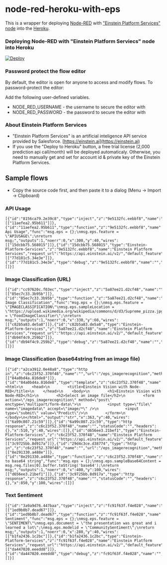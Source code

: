 # node-red-heroku-with-eps

This is a wrapper for deploying [Node-RED](http://nodered.org) with ["Einstein Platform Services" node](https://github.com/hinabasfdc/node-red-contrib-atelierhi-eps) into the [Heroku](https://www.heroku.com).

### Deploying Node-RED with "Einstein Platform Serviecs" node into Heroku

[![Deploy](https://www.herokucdn.com/deploy/button.png)](https://heroku.com/deploy?template=https://github.com/hinabasfdc/node-red-heroku-with-eps)

### Password protect the flow editor

By default, the editor is open for anyone to access and modify flows. To password-protect the editor:

Add the following user-defined variables.

* NODE_RED_USERNAME - the username to secure the editor with
* NODE_RED_PASSWORD - the password to secure the editor with

### About Einstein Platform Services
* "Einstein Platform Services" is an artificial inteligence API service provided by Salesforce. [https://einstein.ai](https://einstein.ai)
* If you use the "Deploy to Heroku" button, a free trial license (2,000 prediction api call/month) will be deployed automaticaly. Otherwise, you need to manually get and set for account id & private key of the Einstein Platform Services. 

## Sample flows
* Copy the source code first, and then paste it to a dialog (Menu -> Import -> Clipboard)
### API Usage
```
[{"id":"8156ca79.2e39c8","type":"inject","z":"9e5132fc.eebbf8","name":"","topic":"","payload":"","payloadType":"date","repeat":"","crontab":"","once":false,"onceDelay":0.1,"x":120,"y":40,"wires":[["11aefea2.95b611"]]},{"id":"11aefea2.95b611","type":"function","z":"9e5132fc.eebbf8","name":"Test Api Usage","func":"msg.eps = {};\nmsg.eps.feature = \"APIUSAGE\";\nreturn msg;","outputs":1,"noerr":0,"x":300,"y":40,"wires":[["15dcbb75.568015"]]},{"id":"15dcbb75.568015","type":"Einstein-Platform-Services","z":"9e5132fc.eebbf8","name":"Einstein Platform Services","request_url":"https://api.einstein.ai/v2/","default_feature":"IMAGECLASSIFICATION","default_modelid":"GeneralImageClassifier","account_id":"","private_key":"","x":530,"y":40,"wires":[["77d181c5.34e3e"]]},{"id":"77d181c5.34e3e","type":"debug","z":"9e5132fc.eebbf8","name":"","active":true,"tosidebar":true,"console":false,"tostatus":false,"complete":"false","x":750,"y":40,"wires":[]}]
```
### Image Classification (URL)
```
[{"id":"cc97620c.f03ec","type":"inject","z":"5a87ee21.d2cf48","name":"","topic":"","payload":"","payloadType":"date","repeat":"","crontab":"","once":false,"onceDelay":0.1,"x":120,"y":60,"wires":[["85ec7c33.3b95b"]]},{"id":"85ec7c33.3b95b","type":"function","z":"5a87ee21.d2cf48","name":"Test Image Classification","func":"msg.eps = {};\nmsg.eps.feature = \"IMAGECLASSIFICATION\"\nmsg.eps.sampleLocation = \"https://upload.wikimedia.org/wikipedia/commons/d/d3/Supreme_pizza.jpg\";\nmsg.eps.modelid = \"FoodImageClassifier\";\nreturn msg;","outputs":1,"noerr":0,"x":330,"y":60,"wires":[["c82b5a83.de5a8"]]},{"id":"c82b5a83.de5a8","type":"Einstein-Platform-Services","z":"5a87ee21.d2cf48","name":"Einstein Platform Services","request_url":"https://api.einstein.ai/v2/","default_feature":"IMAGECLASSIFICATION","default_modelid":"GeneralImageClassifier","account_id":"","private_key":"","x":590,"y":60,"wires":[["db94f4c9.259b2"]]},{"id":"db94f4c9.259b2","type":"debug","z":"5a87ee21.d2cf48","name":"","active":true,"tosidebar":true,"console":false,"tostatus":false,"complete":"false","x":810,"y":60,"wires":[]}]
```
### Image Classification (base64string from an image file)
```
[{"id":"a2ca3912.0e48a8","type":"http in","z":"c6c23f52.370f48","name":"","url":"/eps_imagerecognition","method":"get","upload":false,"swaggerDoc":"","x":140,"y":40,"wires":[["84a0bd4a.816de8"]]},{"id":"84a0bd4a.816de8","type":"template","z":"c6c23f52.370f48","name":"","field":"payload","fieldType":"msg","format":"html","syntax":"mustache","template":"<html>\n    <head>\n        <title>Einstein Vision with Node-RED</title>\n    </head>\n    <body>\n        <h1>Einstein Vision with Node-RED</h1>\n        <h2>Select an image file</h2>\n        <form  action=\"/eps_imagerecognition\" method=\"post\" enctype=\"multipart/form-data\">\n            <input type=\"file\" name=\"imagedata\" accept=\"image/*\" />\n            <input type=\"submit\" value=\"Predict\"/>\n        </form>\n    </body>\n</html>","output":"str","x":363,"y":40,"wires":[["6a99c807.21c59"]]},{"id":"6a99c807.21c59","type":"http response","z":"c6c23f52.370f48","name":"","statusCode":"","headers":{},"x":510,"y":40,"wires":[]},{"id":"d656ee3.21bef1","type":"Einstein-Platform-Services","z":"c6c23f52.370f48","name":"Einstein Platform Services","request_url":"https://api.einstein.ai/v2/","default_feature":"IMAGECLASSIFICATION","default_modelid":"GeneralImageClassifier","account_id":"","private_key":"","x":650,"y":100,"wires":[["3c9725bb.8d917a"]]},{"id":"29d4c3ce.d38774","type":"http in","z":"c6c23f52.370f48","name":"","url":"/eps_imagerecognition","method":"post","upload":true,"swaggerDoc":"","x":140,"y":100,"wires":[["8e291330.a488e"]]},{"id":"8e291330.a488e","type":"function","z":"c6c23f52.370f48","name":"File to base64 string","func":"msg.eps = {};\nmsg.eps.sampleBase64Content = msg.req.files[0].buffer.toString('base64');\nreturn msg;","outputs":1,"noerr":0,"x":400,"y":100,"wires":[["d656ee3.21bef1"]]},{"id":"3c9725bb.8d917a","type":"http response","z":"c6c23f52.370f48","name":"","statusCode":"","headers":{},"x":850,"y":100,"wires":[]}]
```
### Text Sentiment
```
[{"id":"3a9a9d76.447baa","type":"inject","z":"fc91f63f.f4e028","name":"","topic":"","payload":"","payloadType":"date","repeat":"","crontab":"","once":false,"onceDelay":0.1,"x":100,"y":40,"wires":[["1ed9b0b7.dead67"]]},{"id":"1ed9b0b7.dead67","type":"function","z":"fc91f63f.f4e028","name":"Test Sentiment","func":"msg.eps = {};\nmsg.eps.feature = \"SENTIMENT\"\nmsg.eps.document = \"the presentation was great and i learned a lot\";\nmsg.eps.modelid = \"CommunitySentiment\";\nreturn msg;","outputs":1,"noerr":0,"x":280,"y":40,"wires":[["b1fa2436.1c2bc"]]},{"id":"b1fa2436.1c2bc","type":"Einstein-Platform-Services","z":"fc91f63f.f4e028","name":"Einstein Platform Services","request_url":"https://api.einstein.ai/v2/","default_feature":"IMAGECLASSIFICATION","default_modelid":"GeneralImageClassifier","account_id":"","private_key":"","x":510,"y":40,"wires":[["da447020.eeedd8"]]},{"id":"da447020.eeedd8","type":"debug","z":"fc91f63f.f4e028","name":"","active":true,"tosidebar":true,"console":false,"tostatus":false,"complete":"false","x":730,"y":40,"wires":[]}]
```